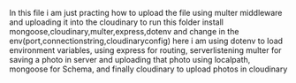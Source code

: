 In this file i am just practing how to upload the file using multer middleware and uploading it into the cloudinary
to run this folder install mongoose,cloudinary,multer,express,dotenv and change in the env(port,connectionstring,cloudinaryconfig) 
here i am using dotenv to load environment variables,
using express for routing, serverlistening
multer for saving a photo in server and uploading  that photo using localpath,
mongoose for Schema,
and finally cloudinary to upload photos in cloudinary

